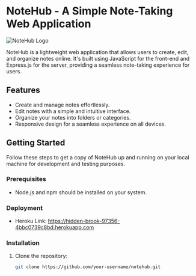 # NoteHub - A Simple Note-Taking Web Application

![NoteHub Logo](link-to-your-logo.png)

NoteHub is a lightweight web application that allows users to create, edit, and organize notes online. It's built using JavaScript for the front-end and Express.js for the server, providing a seamless note-taking experience for users.

## Features

- Create and manage notes effortlessly.
- Edit notes with a simple and intuitive interface.
- Organize your notes into folders or categories.
- Responsive design for a seamless experience on all devices.

## Getting Started

Follow these steps to get a copy of NoteHub up and running on your local machine for development and testing purposes.

### Prerequisites

- Node.js and npm should be installed on your system.


### Deployment  

- Heroku Link: https://hidden-brook-97356-4bbc0739c8bd.herokuapp.com

### Installation

1. Clone the repository:

   ```bash
   git clone https://github.com/your-username/notehub.git

